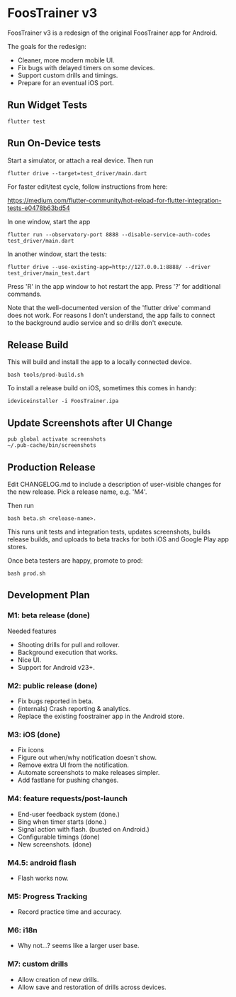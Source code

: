 # FoosTrainer v3

FoosTrainer v3 is a redesign of the original FoosTrainer app for Android.

The goals for the redesign:

* Cleaner, more modern mobile UI.
* Fix bugs with delayed timers on some devices.
* Support custom drills and timings.
* Prepare for an eventual iOS port.

## Run Widget Tests

```
flutter test
```

## Run On-Device tests

Start a simulator, or attach a real device. Then run

```
flutter drive --target=test_driver/main.dart
```

For faster edit/test cycle, follow instructions from here:

https://medium.com/flutter-community/hot-reload-for-flutter-integration-tests-e0478b63bd54

In one window, start the app
```
flutter run --observatory-port 8888 --disable-service-auth-codes test_driver/main.dart
```

In another window, start the tests:
```
flutter drive --use-existing-app=http://127.0.0.1:8888/ --driver test_driver/main_test.dart
```

Press 'R' in the app window to hot restart the app. Press '?' for additional commands.

Note that the well-documented version of the 'flutter drive' command  
does not work. For reasons I don't understand, the app fails to connect  
to the background audio service and so drills don't execute.

## Release Build

This will build and install the app to a locally connected device.

```
bash tools/prod-build.sh
```

To install a release build on iOS, sometimes this comes in handy:

```
ideviceinstaller -i FoosTrainer.ipa
```

## Update Screenshots after UI Change

```
pub global activate screenshots
~/.pub-cache/bin/screenshots
```


## Production Release

Edit CHANGELOG.md to include a description of user-visible changes
for the new release. Pick a release name, e.g. 'M4'.

Then run

```
bash beta.sh <release-name>.
```

This runs unit tests and integration tests, updates screenshots,
builds release builds, and uploads to beta tracks for both iOS
and Google Play app stores.

Once beta testers are happy, promote to prod:

```
bash prod.sh
```

## Development Plan

### M1: beta release (done)

Needed features

* Shooting drills for pull and rollover.
* Background execution that works.
* Nice UI.
* Support for Android v23+.

### M2: public release (done)

* Fix bugs reported in beta.
* (internals) Crash reporting & analytics.
* Replace the existing foostrainer app in the Android store.

### M3: iOS (done)

* Fix icons
* Figure out when/why notification doesn't show.
* Remove extra UI from the notification.
* Automate screenshots to make releases simpler.
* Add fastlane for pushing changes.

### M4: feature requests/post-launch

* End-user feedback system (done.)
* Bing when timer starts (done.)
* Signal action with flash. (busted on Android.)
* Configurable timings (done)
* New screenshots. (done)

### M4.5: android flash

* Flash works now.

### M5: Progress Tracking

* Record practice time and accuracy.

### M6: i18n

* Why not...? seems like a larger user base.

### M7: custom drills

* Allow creation of new drills.
* Allow save and restoration of drills across devices.


